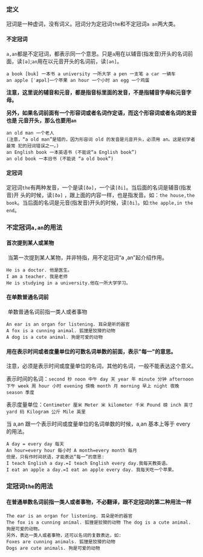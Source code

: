 ### 定义

​	冠词是一种虚词，没有词义。冠词分为定冠词`the`和不定冠词`a an`两大类。

#### 不定冠词

​	`a,an`都是不定冠词，都表示同一个意思。只是`a`用在以辅音(指发音)开头的名词前 面，读`[ə]`;`an`用在以元音开头的名词前，读`[ən]`。

```
a book [buk] 一本书 a university 一所大学 a pen 一支笔 a car 一辆车
an apple [ˈæpəl]一个苹果 an hour 一个小时 an egg 一个鸡蛋
```

​	**注意，这里说的辅音和元音，都是指音标里面的发音，不是指辅音字母和元音字母。**

​	**另外，如果名词前面有一个形容词或者名词作定语，而这个形容词或者名词的发音也是 元音开头，那么也要用`an`**

```
an old man 一个老人
(注意，“a old man”是错的，因为形容词 old 的发音是元音开头，必须用 an。这是初学者最常 犯的冠词错误之一。)
an English book 一本英语书 (不能说“a English book”)
an old book 一本旧书 (不能说 “a old book”)
```

#### 定冠词

​	定冠词`the`有两种发音，一个是读`[ðə]`，一个读`[ði]`。当后面的名词是辅音(指发音)开 头的时候，读`[ðə]` ，跟上面的内容一样，也是指发音。如：`the house,the book`。当后面的名词是元音(指发音)开头的时候，读`[ði]`。如:`the apple,in the end`。

### 不定冠词`a,an`的用法

#### 首次提到某人或某物

​	当第一次提到某人某物，并非特指，用不定冠词“a ,an”起介绍作用。

```
He is a doctor. 他是医生。
I am a teacher. 我是老师
He is studying in a university.他在一所大学学习。
```

#### 在单数普通名词前

​	单数普通名词前指一类人或者事物

```
An ear is an organ for listening. 耳朵是听的器官
A fox is a cunning animal. 狐狸是狡猾的动物
A dog is a cute animal. 狗是可爱的动物
```

#### 用在表示时间或者度量单位的可数名词单数的前面，表示"每一"的意思。

​	注意，必须是表示时间或度量单位的名词，其他的名词，一般不能表达这个意义。

表示时间的名词：`second 秒 noon 中午 day 天 year 年 minute 分钟 afternoon 下午 week 周 hour 小时 evening 傍晚 month 月 morning 早上 night 夜晚 season 季度`

表示度量单位：`Centimeter 厘米 Meter 米 kilometer 千米 Pound 磅 inch 英寸 yard 码 Kilogram 公斤 Mile 英里`

当 a,an 跟一个表示时间或度量单位的名词单数的时候，a,an 基本上等于 every 的用法。

```
A day = every day 每天
An hour=every hour 每小时 A month=every month 每月
但是，只有作时间状语，才能表达“每一”的意思:
I teach English a day.=I teach English every day.我每天教英语。
I eat an apple a day.=I eat an apple every day. 我每天吃一个苹果。
```

### 定冠词`the`的用法

#### 在普通单数名词前指一类人或者事物，不必翻译，跟不定冠词的第二种用法一样

```
The ear is an organ for listening. 耳朵是听的器官
The fox is a cunning animal. 狐狸是狡猾的动物 The dog is a cute animal. 狗是可爱的动物。
另外，表达一类人或者事物，还可以名词的复数表达，如:
Foxes are cunning animals. 狐狸是狡猾的动物
Dogs are cute animals. 狗是可爱的动物
```

